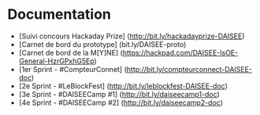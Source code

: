 # Documentation
- [Suivi concours Hackaday Prize] (http://bit.ly/hackadayprize-DAISEE)
- [Carnet de bord du prototype] (bit.ly/DAISEE-proto)
- [Carnet de bord de la M[Y]NE] (https://hackpad.com/DAISEE-IsOE-General-HzrGPxhG5Ep)
- [1er Sprint - #CompteurConnet] (http://bit.ly/compteurconnect-DAISEE-doc)
- [2e Sprint - #LeBlockFest] (http://bit.ly/leblockfest-DAISEE-doc)
- [3e Sprint - #DAISEECamp #1] (http://bit.ly/daiseecamp1-doc)
- [4e Sprint - #DAISEECamp #2] (http://bit.ly/daiseecamp2-doc)


